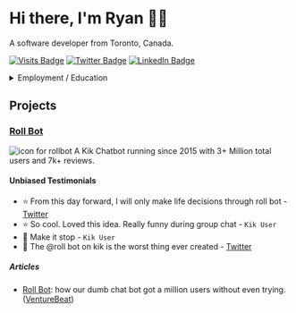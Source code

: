 # Hi there, I'm Ryan 👨‍💻

A software developer from Toronto, Canada.

[![Visits Badge](https://badges.pufler.dev/visits/4kelly/4kelly)](https:4kelly.com)
[![Twitter Badge](https://img.shields.io/badge/Twitter-informational?style=flat&logo=twitter&logoColor=white&color=1CA2F1)](https://twitter.com/4kelly_)
[![LinkedIn Badge](https://img.shields.io/badge/LinkedIn-informational?style=flat&logo=linkedin&logoColor=white&color=0D76A8)](https://www.linkedin.com/in/ryanmdk/)


<details>
  <summary>Employment / Education</summary>

### Experience

- **Senior Software Developer**\
📆 2019 - present\
📍 **Carta**
  
- 👨‍💻 **Data Engineer**\
📆 2017 - 2019\
📍 **Kik**
  
- 👨‍💻 **Data Engineer**\
📆 2015 - 2017\
📍 **Data Scientist**

- 👨‍💻 **Analyst**\
📆 2014 - 2015\
📍 **Ontario Lottery And Gaming**

- 👨‍💻 **Teaching Assistant**\
📆 2010 - 2012\
📍 **McMaster University**

- 👨‍💻 **Biology Technician**\
📆 2010 - 2012\
📍 **Department of Fisheries and Oceans, Canada**
  
### Education

- 📖 **BSc.**\
📆 2009 - 2012\
📍 **McMaster University** - Hamilton, Ontario
  
</details>

## Projects

### [Roll Bot](https://www.kik.com/bots/roll/) 

![icon for rollbot](https://user-images.githubusercontent.com/93479011/156482278-16653361-1fa1-430e-9e62-565816cda440.png) A Kik Chatbot running since 2015 with 3+ Million total users and 7k+ reviews.

#### Unbiased Testimonials

- ⭐ From this day forward, I will only make life decisions through roll bot - [Twitter](https://twitter.com/kylekazimour/status/776434689775050752)
- ⭐ So cool. Loved this idea. Really funny during group chat - `Kik User`
- 🤔 Make it stop - `Kik User`
- 🤔 The @roll bot on kik is the worst thing ever created - [Twitter](https://twitter.com/Generalpollito/status/772885895925997568)

##### Articles

- [Roll Bot](https://medium.com/@ryan.kelly_25512/how-our-dumb-chat-bot-got-a-million-users-without-even-trying-5b7efd454fd6): how our dumb chat bot got a million users without even trying. ([VentureBeat](https://venturebeat.com/2016/11/07/how-our-dumb-bot-attracted-1-million-users-without-even-trying/))

